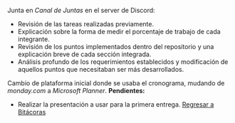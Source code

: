 Junta en *Canal de Juntas* en el server de Discord:

* Revisión de las tareas realizadas previamente.
* Explicación sobre la forma de medir el porcentaje de trabajo de cada integrante.
* Revisión de los puntos implementados dentro del repositorio y una explicación breve de cada sección integrada.
* Análisis profundo de los requerimientos establecidos y modificación de aquellos puntos que necesitaban ser más desarrollados.

Cambio de plataforma inicial donde se usaba el cronograma, mudando de *monday.com* a *Microsoft Planner*.
**Pendientes:**
* Realizar la presentación a usar para la primera entrega.
[Regresar a Bitácoras](https://github.com/Edwin-Lines/Proyecto-And-Then...-/tree/main/Documentaci%C3%B3n/Bit%C3%A1coras "Regresar a Bitácoras")
